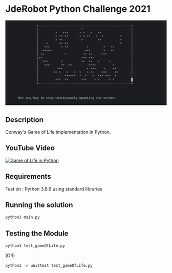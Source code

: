 # JdeRobot Python Challenge 2021

![pythonGIF](pythonGIF.gif)

## Description
Conway's Game of Life implementation in Python. 

## YouTube Video
[![Game of Life in Python](https://img.youtube.com/vi/nXyL7dOd5yM/0.jpg)](https://youtu.be/nXyL7dOd5yM)

## Requirements
Test on : Python 3.6.9 using standard libraries

## Running the solution

```bash
python3 main.py
```

## Testing the Module

```bash
python3 test_gameOfLife.py
```

(OR)

```bash
python3 -m unittest test_gameOfLife.py
```


